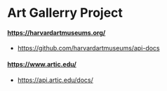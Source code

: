 # Art Gallerry Project

#### https://harvardartmuseums.org/

- https://github.com/harvardartmuseums/api-docs

#### https://www.artic.edu/

- https://api.artic.edu/docs/
